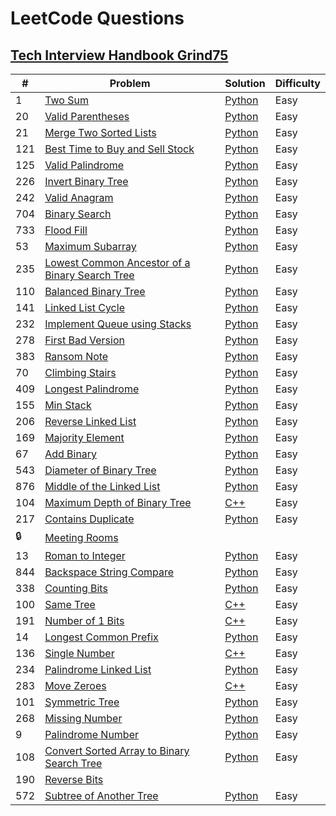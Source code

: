 # LeetCode Questions

## [Tech Interview Handbook Grind75](https://www.techinterviewhandbook.org/grind75?weeks=13&hours=13)


|#|Problem|Solution|Difficulty|
|---|---|---|---|
|1|[Two Sum](https://leetcode.com/problems/two-sum/)|[Python](https://github.com/Yongbeom-Kim/coding-problems/blob/main/leetcode/src/two-sum.py)|Easy|
|20|[Valid Parentheses](https://leetcode.com/problems/valid-parentheses/)|[Python](https://github.com/Yongbeom-Kim/coding-problems/blob/main/leetcode/src/valid-parentheses.py)|Easy|
|21|[Merge Two Sorted Lists](https://leetcode.com/problems/merge-two-sorted-lists/)|[Python](https://github.com/Yongbeom-Kim/coding-problems/blob/main/leetcode/src/merge-two-sorted-lists.py)|Easy|
|121|[Best Time to Buy and Sell Stock](https://leetcode.com/problems/best-time-to-buy-and-sell-stock/)|[Python](https://github.com/Yongbeom-Kim/coding-problems/blob/main/leetcode/src/best-time-to-buy-and-sell-stock.py)|Easy|
|125|[Valid Palindrome](https://leetcode.com/problems/valid-palindrome/)|[Python](https://github.com/Yongbeom-Kim/coding-problems/blob/main/leetcode/src/valid-palindrome.py)|Easy| 
|226|[Invert Binary Tree](https://leetcode.com/problems/invert-binary-tree/)|[Python](https://github.com/Yongbeom-Kim/coding-problems/blob/main/leetcode/src/invert-binary-tree.py)|Easy|
|242|[Valid Anagram](https://leetcode.com/problems/valid-anagram/)|[Python](https://github.com/Yongbeom-Kim/coding-problems/blob/main/leetcode/src/valid-anagram.py)|Easy|
|704|[Binary Search](https://leetcode.com/problems/binary-search/)|[Python](https://github.com/Yongbeom-Kim/coding-problems/blob/main/leetcode/src/binary-search.py)|Easy|
|733|[Flood Fill](https://leetcode.com/problems/flood-fill/)|[Python](https://github.com/Yongbeom-Kim/coding-problems/blob/main/leetcode/src/flood-fill.py)|Easy|
|53|[Maximum Subarray](https://leetcode.com/problems/maximum-subarray/)|[Python](https://github.com/Yongbeom-Kim/coding-problems/blob/main/leetcode/src/maximum-subarray.py)|Easy|
|235|[Lowest Common Ancestor of a Binary Search Tree](https://leetcode.com/problems/lowest-common-ancestor-of-a-binary-search-tree/)|[Python](https://github.com/Yongbeom-Kim/coding-problems/blob/main/leetcode/src/lowest-common-ancestor-of-a-binary-search-tree.py)|Easy|
|110|[Balanced Binary Tree](https://leetcode.com/problems/balanced-binary-tree/)|[Python](./src/balanced-binary-tree.py)|Easy|
|141|[Linked List Cycle](https://leetcode.com/problems/linked-list-cycle/)|[Python](https://github.com/Yongbeom-Kim/coding-problems/blob/main/leetcode/src/linked-list-cycle.py)|Easy|
|232|[Implement Queue using Stacks](https://leetcode.com/problems/implement-queue-using-stacks/)|[Python](https://github.com/Yongbeom-Kim/coding-problems/blob/main/leetcode/src/implement-queue-using-stacks.py)|Easy|
|278|[First Bad Version](https://leetcode.com/problems/first-bad-version/)|[Python](https://github.com/Yongbeom-Kim/coding-problems/blob/main/leetcode/src/first-bad-version.py)|Easy|
|383|[Ransom Note](https://leetcode.com/problems/ransom-note/)|[Python](https://github.com/Yongbeom-Kim/coding-problems/blob/main/leetcode/src/ransom-note.py)|Easy|
|70|[Climbing Stairs](https://leetcode.com/problems/climbing-stairs/)|[Python](https://github.com/Yongbeom-Kim/coding-problems/blob/main/leetcode/src/climbing-stairs.py)|Easy|
|409|[Longest Palindrome](https://leetcode.com/problems/longest-palindrome/)|[Python](https://github.com/Yongbeom-Kim/coding-problems/blob/main/leetcode/src/longest-palindrome.py)|Easy|
|155|[Min Stack](https://leetcode.com/problems/min-stack/)|[Python](https://github.com/Yongbeom-Kim/coding-problems/blob/main/leetcode/src/min-stack.py)|Easy|
|206|[Reverse Linked List](https://leetcode.com/problems/reverse-linked-list/)|[Python](https://github.com/Yongbeom-Kim/coding-problems/blob/main/leetcode/src/reverse-linked-list.py)|Easy|
|169|[Majority Element](https://leetcode.com/problems/majority-element/)|[Python](https://github.com/Yongbeom-Kim/coding-problems/blob/main/leetcode/src/majority-element.py)|Easy|
|67|[Add Binary](https://leetcode.com/problems/add-binary/)|[Python](https://github.com/Yongbeom-Kim/coding-problems/blob/main/leetcode/src/add-binary.py)|Easy|
|543|[Diameter of Binary Tree](https://leetcode.com/problems/diameter-of-binary-tree/)|[Python](https://github.com/Yongbeom-Kim/coding-problems/blob/main/leetcode/src/diameter-of-binary-tree.py)|Easy|
|876|[Middle of the Linked List](https://leetcode.com/problems/middle-of-the-linked-list/)|[Python](https://github.com/Yongbeom-Kim/coding-problems/blob/main/leetcode/src/middle-of-the-linked-list.py)|Easy|
|104|[Maximum Depth of Binary Tree](https://leetcode.com/problems/maximum-depth-of-binary-tree/)|[C++](./src/maximum-depth-of-binary-tree.cpp)|Easy|
|217|[Contains Duplicate](https://leetcode.com/problems/contains-duplicate/)|[Python](https://github.com/Yongbeom-Kim/coding-problems/blob/main/leetcode/src/contains-duplicate.py)|Easy|
|🔒|[Meeting Rooms](https://leetcode.com/problems/meeting-rooms/)|||
|13|[Roman to Integer](https://leetcode.com/problems/roman-to-integer/)|[Python](./src/roman-to-integer.py)|Easy|
|844|[Backspace String Compare](https://leetcode.com/problems/backspace-string-compare/)|[Python](./src/backspace-string-compare.py)|Easy|
|338|[Counting Bits](https://leetcode.com/problems/counting-bits/)|[Python](./src/counting-bits.py)|Easy|
|100|[Same Tree](https://leetcode.com/problems/same-tree/)|[C++](./src/same-tree.cpp)|Easy|
|191|[Number of 1 Bits](https://leetcode.com/problems/number-of-1-bits/)|[C++](./src/number-of-1-bits.cpp)|Easy|
|14|[Longest Common Prefix](https://leetcode.com/problems/longest-common-prefix/)|[Python](./src/longest-common-prefix.py)|Easy|
|136|[Single Number](https://leetcode.com/problems/single-number/)|[C++](./src/single-number.cpp)|Easy|
|234|[Palindrome Linked List](https://leetcode.com/problems/palindrome-linked-list/)|[Python](./src/palindrome-linked-list.py)|Easy|
|283|[Move Zeroes](https://leetcode.com/problems/move-zeroes/)|[C++](./src/move-zeroes.cpp)|Easy|
|101|[Symmetric Tree](https://leetcode.com/problems/symmetric-tree/)|[Python](./src/symmetric-tree.py)|Easy|
|268|[Missing Number](https://leetcode.com/problems/missing-number/)|[Python](./src/missing-number.py)|Easy|
|9|[Palindrome Number](https://leetcode.com/problems/palindrome-number/)|[Python](./src/palindrome-number.py)|Easy|
|108|[Convert Sorted Array to Binary Search Tree](https://leetcode.com/problems/convert-sorted-array-to-binary-search-tree/)|[Python](./src/convert-sorted-array-to-binary-search-tree.py)|Easy|
|190|[Reverse Bits](https://leetcode.com/problems/reverse-bits/)|||
|572|[Subtree of Another Tree](https://leetcode.com/problems/subtree-of-another-tree/)|[Python](./src/subtree-of-another-tree.py)|Easy|
